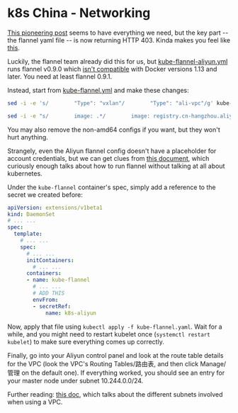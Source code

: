 # k8s China - Networking

[This pioneering post](https://www.alibabacloud.com/forum/read-830) seems to have everything we need, but the key part -- the flannel yaml file -- is now returning HTTP 403. Kinda makes you feel like [this](https://xkcd.com/979/).

Luckily, the flannel team already did this for us, but [kube-flannel-aliyun.yml](https://github.com/coreos/flannel/blob/v0.10.0/Documentation/kube-flannel-aliyun.yml) runs flannel v0.9.0 which [isn't compatible](https://github.com/coreos/flannel/blob/master/Documentation/troubleshooting.md) with Docker versions 1.13 and later.  You need at least flannel 0.9.1.

Instead, start from [kube-flannel.yml](https://github.com/coreos/flannel/blob/v0.10.0/Documentation/kube-flannel.yml) and make these changes:

```bash
sed -i -e 's/        "Type": "vxlan"/        "Type": "ali-vpc"/g' kube-flannel.yml

sed -i -e "s/        image: .*/        image: registry.cn-hangzhou.aliyuncs.com\/kubernetes_containers\/flannel:v0.10.0-amd64/g" kube-flannel.yml
```

You may also remove the non-amd64 configs if you want, but they won't hurt anything.

Strangely, even the Aliyun flannel config doesn't have a placeholder for account credentials, but we can get clues from [this document](https://coreos.com/flannel/docs/latest/alicloud-vpc-backend.html), which curiously enough talks about how to run flannel without talking at all about kubernetes.

Under the `kube-flannel` container's spec, simply add a reference to the secret we created before:

```yaml
apiVersion: extensions/v1beta1
kind: DaemonSet
# ... ...
spec:
  template:
    # ... ... 
    spec:
      # ... ... 
      initContainers:
        # ... ...
      containers:
      - name: kube-flannel
        # ... ...
        # ADD THIS
        envFrom:
        - secretRef:
            name: k8s-aliyun
```

Now, apply that file using `kubectl apply -f kube-flannel.yaml`. Wait for a while, and you might need to restart kubelet once (`systemctl restart kubelet`) to make sure everything comes up correctly.

Finally, go into your Aliyun control panel and look at the route table details for the VPC (look the VPC's Routing Tables/路由表, and then click Manage/管理 on the default one). If everything worked, you should see an entry for your master node under subnet 10.244.0.0/24.

Further reading: [this doc](https://www.alibabacloud.com/help/doc-detail/64530.htm?spm=a2c63.p38356.b99.82.71a356aa6GlXQ1), which talks about the different subnets involved when using a VPC.

